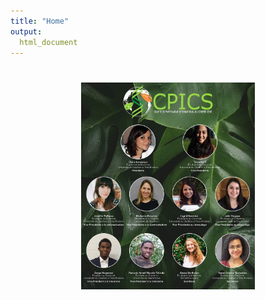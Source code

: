 ```yaml
---
title: "Home"
output:
  html_document
---
```


<script src="https://kit.fontawesome.com/0af1a424a5.js" crossorigin="anonymous"></script>

#

<center> 

<img src="images/comite_2020.jpg" style="width:55%">

<span style="font-size: 2em"> <p align="center"> [<i class="fab fa-twitter"></i>](https://twitter.com/CPICSEVE) [<i class="fab fa-linkedin-in"></i>](https://www.linkedin.com/company/cpics/about/) [<i class="fas fa-envelope"></i>](cpicseve@gmail.com) </span>

</center>
